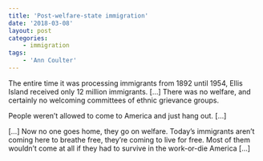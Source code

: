 ```yaml
---
title: 'Post-welfare-state immigration'
date: '2018-03-08'
layout: post
categories:
    - immigration
tags:
    - 'Ann Coulter'
---
```


The entire time it was processing immigrants from 1892 until 1954, Ellis Island received only 12 million immigrants. \[…\] There was no welfare, and certainly no welcoming committees of ethnic grievance groups.  
  
People weren’t allowed to come to America and just hang out. \[…\]

\[…\] Now no one goes home, they go on welfare. Today’s immigrants aren’t coming here to breathe free, they’re coming to live for free. Most of them wouldn’t come at all if they had to survive in the work-or-die America \[…\]